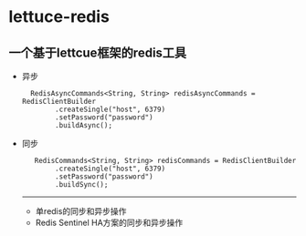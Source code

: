 # lettuce-redis

## 一个基于lettcue框架的redis工具

- 异步
  ``` 
    RedisAsyncCommands<String, String> redisAsyncCommands = RedisClientBuilder
          .createSingle("host", 6379)
          .setPassword("password")
          .buildAsync();
  ```
          
- 同步
  ```
     RedisCommands<String, String> redisCommands = RedisClientBuilder
          .createSingle("host", 6379)
          .setPassword("password")
          .buildSync();
  ```
  ---
  - 单redis的同步和异步操作
  - Redis Sentinel HA方案的同步和异步操作
